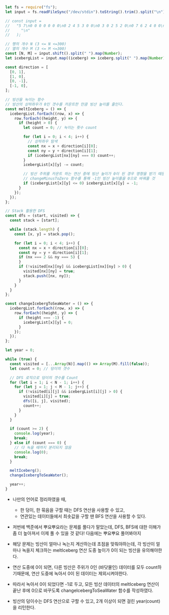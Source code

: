 ```js
let fs = require("fs");
let input = fs.readFileSync("/dev/stdin").toString().trim().split("\n");

// const input =
//   "5 7\n0 0 0 0 0 0 0\n0 2 4 5 3 0 0\n0 3 0 2 5 2 0\n0 7 6 2 4 0 0\n0 0 0 0 0 0 0".split(
//     "\n"
//   );

// 행의 개수 N (3 <= N <=300)
// 열의 개수 M (3 <= M <=300)
const [N, M] = input.shift().split(" ").map(Number);
let icebergList = input.map((iceberg) => iceberg.split(" ").map(Number));

const direction = [
  [0, 1],
  [1, 0],
  [0, -1],
  [-1, 0],
];

// 빙산을 녹이는 함수
// 빙산의 상하좌우가 0인 갯수를 카운트한 만큼 빙산 높이를 줄인다.
const meltIceberg = () => {
  icebergList.forEach((row, x) => {
    row.forEach((height, y) => {
      if (height > 0) {
        let count = 0; // 녹이는 횟수 count

        for (let i = 0; i < 4; i++) {
          // 상하좌우 탐색
          const nx = x + direction[i][0];
          const ny = y + direction[i][1];
          if (icebergList[nx][ny] === 0) count++;
        }
        icebergList[x][y] -= count;

        // 빙산 주위를 카운트 하는 연산 중에 빙산 높이가 0이 된 경우 영향을 받기 때문에 -1로 둠. (일정하게 녹지 않음)
        // changeMinusToZero 함수를 통해 -1인 빙산 높이를을 0으로 바꿔줄 것
        if (icebergList[x][y] <= 0) icebergList[x][y] = -1;
      }
    });
  });
};

// Stack 활용한 DFS
const dfs = (start, visited) => {
  const stack = [start];

  while (stack.length) {
    const [x, y] = stack.pop();

    for (let i = 0; i < 4; i++) {
      const nx = x + direction[i][0];
      const ny = y + direction[i][1];
      if (nx === 2 && ny === 5) {
      }
      if (!visited[nx][ny] && icebergList[nx][ny] > 0) {
        visited[nx][ny] = true;
        stack.push([nx, ny]);
      }
    }
  }
};

const changeIcebergToSeaWater = () => {
  icebergList.forEach((row, x) => {
    row.forEach((height, y) => {
      if (height === -1) {
        icebergList[x][y] = 0;
      }
    });
  });
};

let year = 0;

while (true) {
  const visited = [...Array(N)].map(() => Array(M).fill(false));
  let count = 0; // 덩이의 갯수

  // DFS 로직으로 덩이의 갯수를 Count
  for (let i = 1; i < N - 1; i++) {
    for (let j = 1; j < M - 1; j++) {
      if (!visited[i][j] && icebergList[i][j] > 0) {
        visited[i][j] = true;
        dfs([i, j], visited);
        count++;
      }
    }
  }

  if (count >= 2) {
    console.log(year);
    break;
  } else if (count === 0) {
    // 다 녹을 때까지 분리되지 않음
    console.log(0);
    break;
  }

  meltIceberg();
  changeIcebergToSeaWater();

  year++;
}
```

- 나만의 언어로 정리하였을 때,
  - 한 덩이, 한 묶음을 구할 때는 DFS 연산을 사용할 수 있고,
  - 연관있는 데이터들에서 최솟값을 구할 땐 BFS 연산을 사용할 수 있다.
- 저번에 백준에서 뿌요뿌요라는 문제를 풀다가 말았는데, DFS, BFS에 대한 이해가 좀 더 높아져서 이제 풀 수 있을 것 같다! 다음에는 뿌요뿌요 풀어봐야지
- 해당 문제는 빙산이 얼마나 녹는지 계산하는데 초점을 맞춰야하는데, 각 빙산이 얼마나 녹을지 체크하는 meltIceberg 연산 도중 높이가 0이 되는 빙산을 유의해야한다.
- 연산 도중에 0이 되면, 다른 빙산은 주위가 0인 (바닷물인) 데이터를 모두 count하기때문에, 연산 도중에 녹아서 0이 된 데이터는 제외시켜야한다.
- 따라서 녹아서 0이 되었다면 -1로 두고, 모든 빙산 데이터의 meltIceberg 연산이 끝난 후에 0으로 바꾸도록 changeIcebergToSeaWater 함수를 작성하였다.

- 빙산의 덩이수는 DFS 연산으로 구할 수 있고, 2개 이상이 되면 걸린 year(count)을 리턴한다.
